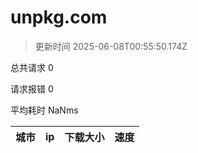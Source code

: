 
  # unpkg.com

  > 更新时间 2025-06-08T00:55:50.174Z
  
  总共请求 0

  请求报错 0

  平均耗时 NaNms

|城市|ip|下载大小|速度|
|-----|----------|---|---|

  